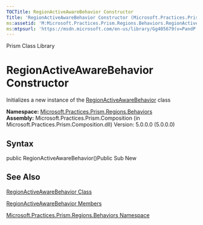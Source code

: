 ```yaml
---
TOCTitle: RegionActiveAwareBehavior Constructor
Title: 'RegionActiveAwareBehavior Constructor (Microsoft.Practices.Prism.Regions.Behaviors)'
ms:assetid: 'M:Microsoft.Practices.Prism.Regions.Behaviors.RegionActiveAwareBehavior.\#ctor'
ms:mtpsurl: 'https://msdn.microsoft.com/en-us/library/Gg405679(v=PandP.50)'
---
```


Prism Class Library

RegionActiveAwareBehavior Constructor
=====================================

Initializes a new instance of the [RegionActiveAwareBehavior](https://msdn.microsoft.com/t:microsoft.practices.prism.regions.behaviors.regionactiveawarebehavior) class

**Namespace:** [Microsoft.Practices.Prism.Regions.Behaviors](https://msdn.microsoft.com/n:microsoft.practices.prism.regions.behaviors)
**Assembly:** Microsoft.Practices.Prism.Composition (in Microsoft.Practices.Prism.Composition.dll) Version: 5.0.0.0 (5.0.0.0)

## Syntax


<span id="syntaxToggle"></span>public RegionActiveAwareBehavior()Public Sub New

See Also
--------


[RegionActiveAwareBehavior Class](https://msdn.microsoft.com/t:microsoft.practices.prism.regions.behaviors.regionactiveawarebehavior)

[RegionActiveAwareBehavior Members](https://msdn.microsoft.com/allmembers.t:microsoft.practices.prism.regions.behaviors.regionactiveawarebehavior)

[Microsoft.Practices.Prism.Regions.Behaviors Namespace](https://msdn.microsoft.com/n:microsoft.practices.prism.regions.behaviors)
